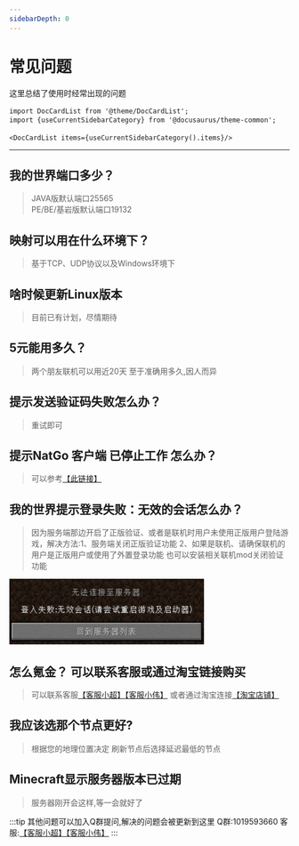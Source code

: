 ```yaml
---
sidebarDepth: 0
---
```


# 常见问题

这里总结了使用时经常出现的问题

```mdx-code-block
import DocCardList from '@theme/DocCardList';
import {useCurrentSidebarCategory} from '@docusaurus/theme-common';

<DocCardList items={useCurrentSidebarCategory().items}/>
```

---

## 我的世界端口多少？
> JAVA版默认端口25565   
> PE/BE/基岩版默认端口19132

## 映射可以用在什么环境下？
> 基于TCP、UDP协议以及Windows环境下

## 啥时候更新Linux版本
> 目前已有计划，尽情期待

## 5元能用多久？
> 两个朋友联机可以用近20天 至于准确用多久,因人而异

## 提示发送验证码失败怎么办？
> 重试即可

## 提示NatGo 客户端 已停止工作 怎么办？
> 可以参考[【此链接】](https://zhidao.baidu.com/question/1366465077364459979.html)

## 我的世界提示登录失败：无效的会话怎么办？
> 因为服务端那边开启了正版验证、或者是联机时用户未使用正版用户登陆游戏，解决方法:1、服务端关闭正版验证功能 2、如果是联机、请确保联机的用户是正版用户或使用了外置登录功能 也可以安装相关联机mod关闭验证功能

![这里随便写什么，可以直接写步骤名](img/faq-1.png)

## 怎么氪金？ 可以联系客服或通过淘宝链接购买 
> 可以联系客服[【客服小超】](http://wpa.qq.com/msgrd?v=3&uin=672183160&site=qq&menu=yes)[【客服小伟】](http://wpa.qq.com/msgrd?v=3&uin=1666633881&site=qq&menu=yes) 或者通过淘宝连接[【淘宝店铺】](https://item.taobao.com/item.htm?spm=a1z10.1-c.w4004-22409864018.2.67477092FAdx3v&id=611262672455)


## 我应该选那个节点更好? 
> 根据您的地理位置决定 刷新节点后选择延迟最低的节点

## Minecraft显示服务器版本已过期
> 服务器刚开会这样,等一会就好了

:::tip
其他问题可以加入Q群提问,解决的问题会被更新到这里 Q群:1019593660 客服:[【客服小超】](http://wpa.qq.com/msgrd?v=3&uin=672183160&site=qq&menu=yes)[【客服小伟】](http://wpa.qq.com/msgrd?v=3&uin=1666633881&site=qq&menu=yes)
:::
